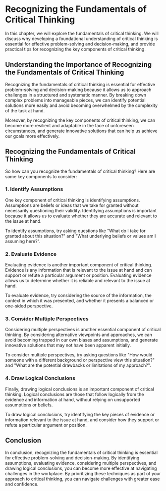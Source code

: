 Recognizing the Fundamentals of Critical Thinking
=================================================================================================================

In this chapter, we will explore the fundamentals of critical thinking. We will discuss why developing a foundational understanding of critical thinking is essential for effective problem-solving and decision-making, and provide practical tips for recognizing the key components of critical thinking.

Understanding the Importance of Recognizing the Fundamentals of Critical Thinking
---------------------------------------------------------------------------------

Recognizing the fundamentals of critical thinking is essential for effective problem-solving and decision-making because it allows us to approach challenges in a structured and systematic manner. By breaking down complex problems into manageable pieces, we can identify potential solutions more easily and avoid becoming overwhelmed by the complexity of the task at hand.

Moreover, by recognizing the key components of critical thinking, we can become more resilient and adaptable in the face of unforeseen circumstances, and generate innovative solutions that can help us achieve our goals more effectively.

Recognizing the Fundamentals of Critical Thinking
-------------------------------------------------

So how can you recognize the fundamentals of critical thinking? Here are some key components to consider:

### 1. Identify Assumptions

One key component of critical thinking is identifying assumptions. Assumptions are beliefs or ideas that we take for granted without necessarily questioning their validity. Identifying assumptions is important because it allows us to evaluate whether they are accurate and relevant to the issue at hand.

To identify assumptions, try asking questions like "What do I take for granted about this situation?" and "What underlying beliefs or values am I assuming here?".

### 2. Evaluate Evidence

Evaluating evidence is another important component of critical thinking. Evidence is any information that is relevant to the issue at hand and can support or refute a particular argument or position. Evaluating evidence allows us to determine whether it is reliable and relevant to the issue at hand.

To evaluate evidence, try considering the source of the information, the context in which it was presented, and whether it presents a balanced or one-sided perspective.

### 3. Consider Multiple Perspectives

Considering multiple perspectives is another essential component of critical thinking. By considering alternative viewpoints and approaches, we can avoid becoming trapped in our own biases and assumptions, and generate innovative solutions that may not have been apparent initially.

To consider multiple perspectives, try asking questions like "How would someone with a different background or perspective view this situation?" and "What are the potential drawbacks or limitations of my approach?".

### 4. Draw Logical Conclusions

Finally, drawing logical conclusions is an important component of critical thinking. Logical conclusions are those that follow logically from the evidence and information at hand, without relying on unsupported assumptions or beliefs.

To draw logical conclusions, try identifying the key pieces of evidence or information relevant to the issue at hand, and consider how they support or refute a particular argument or position.

Conclusion
----------

In conclusion, recognizing the fundamentals of critical thinking is essential for effective problem-solving and decision-making. By identifying assumptions, evaluating evidence, considering multiple perspectives, and drawing logical conclusions, you can become more effective at navigating challenges in the workplace. By prioritizing these techniques as part of your approach to critical thinking, you can navigate challenges with greater ease and confidence.
